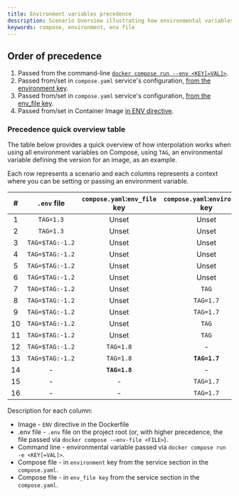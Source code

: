 ```yaml
---
title: Environment variables precedence
description: Scenario Overview illustrating how environmental variables are resolved in Compose
keywords: compose, environment, env file
---
```


## Order of precedence
1. Passed from the command-line [`docker compose run --env <KEY[=VAL]>`](../../engine/reference/commandline/compose_run/#options).
2. Passed from/set in `compose.yaml` service's configuration, [from the environment key](../../compose/compose-file/#environment).
3. Passed from/set in `compose.yaml` service's configuration, [from the env_file key](../../compose/compose-file/#env_file).
4. Passed from/set in Container Image [in ENV directive](../../engine/reference/builder/#env).

### Precedence quick overview table
The table below provides a quick overview of how interpolation works when using all environment variables on Compose, using `TAG`, an environmental variable defining the version for an image, as an example.

Each row represents a scenario and each columns represents a context where you can be setting or passing an environment variable.

| # | `.env` file                | `compose.yaml`:`env_file` key | `compose.yaml`:`environment` key  | CMD          |    Image      |  OS          |    Resolved as    |
|:-:|:--------------------------:|:-----------------------------:|:---------------------------------:|:------------:|:-------------:|:------------:|:-----------------:|
| 1 | `TAG=1.3`                  |  Unset                        |    Unset                          |    -         |     `TAG=1.6`   |   `TAG=1.4`    | `TAG=1.6`           |
| 2 | `TAG=1.3`                  |  Unset                        |    Unset                          |    `TAG`      |     `TAG=1.6`   |   `TAG=1.4`    | `TAG=1.3`           |
| 3 | `TAG=$TAG:-1.2`            |  Unset                        |    Unset                          |    `TAG`      |     `TAG=1.6`   |   `TAG=1.4`    | `TAG=1.4`           |
| 4 | `TAG=$TAG:-1.2`            |  Unset                        |    Unset                          |    -         |     `TAG=1.6`   |   `TAG=1.4`    | `TAG=1.6`           |
| 5 | `TAG=$TAG:-1.2`            |  Unset                        |    Unset                          |    `TAG`      |     `TAG=1.6`   |      -       | `TAG=1.6`           |
| 6 | `TAG=$TAG:-1.2`            |  Unset                        |    Unset                          |    `TAG=1.5`   |     `TAG=1.6`   |   `TAG=1.4`    | `TAG=1.5`           |
| 7 | `TAG=$TAG:-1.2`            |  Unset                        |    `TAG`                           |    -         |     `TAG=1.6`   |   `TAG=1.4`    | `TAG=1.4`           |
| 8 | `TAG=$TAG:-1.2`            |  Unset                        |    `TAG=1.7`                        |    `TAG`      |     `TAG=1.6`   |   `TAG=1.4`    | `TAG=1.7`           |
| 9 | `TAG=$TAG:-1.2`            |  Unset                        |    `TAG=1.7`                        |    `TAG=1.5`   |     `TAG=1.6`   |   `TAG=1.4`    | `TAG=1.5`           |
| 10| `TAG=$TAG:-1.2`            |  Unset                        |    `TAG`                           |    `TAG`      |     `TAG=1.6`   |   `TAG=1.4`    | `TAG=1.4`           |
| 11| `TAG=$TAG:-1.2`            |  Unset                        |    `TAG`                           |    `TAG`      |     `TAG=1.6`   |   `TAG=1.4`    | `TAG=1.4`           |
| 12| `TAG=$TAG:-1.2`            |  `TAG=1.8`                    |    -                              |  **`TAG=1.5`** |     `TAG=1.6`   |   `TAG=1.4`    | `TAG=1.5`           |
| 13| `TAG=$TAG:-1.2`            |  `TAG=1.8`                    |  **`TAG=1.7`**                      |    `TAG=1.5`   |     `TAG=1.6`   |   `TAG=1.4`    | `TAG=1.7`           |
| 14| -                          |**`TAG=1.8`**                  |     -                             |     -        |     `TAG=1.6`   |   `TAG=1.4`    | `TAG=1.8`           |
| 15| -                          |  -                            |     `TAG=1.7`                       |     -        |     `TAG=1.6`   |   `TAG=1.4`    | `TAG=1.4`           |
| 16| -                          |  -                            |     `TAG=1.7`                       |     -        |     `TAG=1.6`   |   `TAG=1.4`    | `TAG=1.4`           |

Description for each column:
* Image - `ENV` directive in the Dockerfile
* .env file - `.env` file on the project root (or, with higher precedence, the file passed via `docker compose -–env-file <FILE>`).
* Command line - environmental variable passed via `docker compose run -e <KEY[=VAL]>`.
* Compose file - in `environment` key from the service section in the `compose.yaml`.
* Compose file - in `env_file key` from the service section in the `compose.yaml`.
